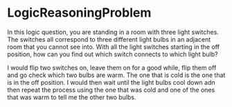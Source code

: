 # LogicReasoningProblem

In this logic question, you are standing in a room with three light switches. The switches all correspond to three different light bulbs in an adjacent room that you cannot see into. With all the light switches starting in the off position, how can you find out which switch connects to which light bulb?

I would flip two switches on, leave them on for a good while, flip them off and go check which two bulbs are warm. The one that is cold is the one that is in the off position. I would then wait until the light bulbs cool down adn then repeat the process using the one that was cold and one of the ones that was warm to tell me the other two bulbs. 
